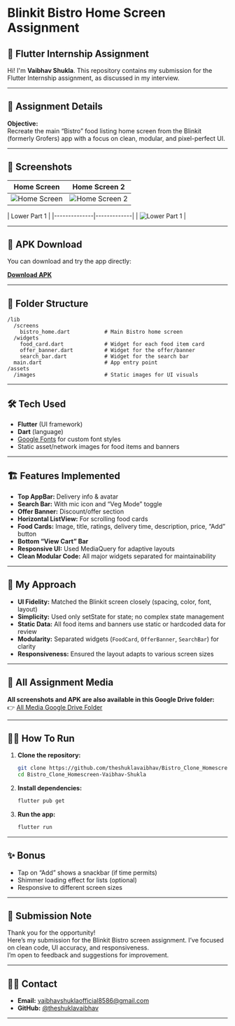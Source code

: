 # Blinkit Bistro Home Screen Assignment

## 📱 Flutter Internship Assignment

Hi! I'm **Vaibhav Shukla**. This repository contains my submission for the Flutter Internship assignment, as discussed in my interview.

---

## 🚀 Assignment Details

**Objective:**  
Recreate the main “Bistro” food listing home screen from the Blinkit (formerly Grofers) app with a focus on clean, modular, and pixel-perfect UI.

---

## 📸 Screenshots

| Home Screen | Home Screen 2 |
|-------------|---------------|
| ![Home Screen](https://drive.google.com/file/d/13sFst9nHg41LZP5fxgNuElj62P1nHqYg/view) | ![Home Screen 2](https://drive.google.com/file/d/1IvIXDHnjZQD-fS3pRhqy2XV-NAN3t5KE/view) |

| Lower Part 1 | 
|--------------|-------------|
| ![Lower Part 1](https://drive.google.com/file/d/1ePP6b_tpHgytKameTUpJuQ2kW7lto-Ce/view) |

---

## 🔗 APK Download

You can download and try the app directly:

**[Download APK](https://drive.google.com/file/d/1iAzMM8mVoDBhHw78fjXlV7dYDjhrxZLc/view?usp=sharing)**

---

## 📂 Folder Structure

```
/lib
  /screens
    bistro_home.dart           # Main Bistro home screen
  /widgets
    food_card.dart             # Widget for each food item card
    offer_banner.dart          # Widget for the offer/banner
    search_bar.dart            # Widget for the search bar
  main.dart                    # App entry point
/assets
  /images                      # Static images for UI visuals
```

---

## 🛠️ Tech Used

- **Flutter** (UI framework)
- **Dart** (language)
- [Google Fonts](https://pub.dev/packages/google_fonts) for custom font styles
- Static asset/network images for food items and banners

---

## 🏗️ Features Implemented

- **Top AppBar:** Delivery info & avatar
- **Search Bar:** With mic icon and “Veg Mode” toggle
- **Offer Banner:** Discount/offer section
- **Horizontal ListView:** For scrolling food cards
- **Food Cards:** Image, title, ratings, delivery time, description, price, “Add” button
- **Bottom “View Cart” Bar**
- **Responsive UI:** Used MediaQuery for adaptive layouts
- **Clean Modular Code:** All major widgets separated for maintainability

---

## 💬 My Approach

- **UI Fidelity:** Matched the Blinkit screen closely (spacing, color, font, layout)
- **Simplicity:** Used only setState for state; no complex state management
- **Static Data:** All food items and banners use static or hardcoded data for review
- **Modularity:** Separated widgets (`FoodCard`, `OfferBanner`, `SearchBar`) for clarity
- **Responsiveness:** Ensured the layout adapts to various screen sizes

---

## 📁 All Assignment Media

**All screenshots and APK are also available in this Google Drive folder:**  
👉 [All Media Google Drive Folder](https://drive.google.com/drive/folders/1NknzqPEy0tCDZ6J3fkFlcHj6s5sjVlyC?usp=sharing)

---

## 🏃‍♂️ How To Run

1. **Clone the repository:**
   ```bash
   git clone https://github.com/theshuklavaibhav/Bistro_Clone_Homescreen-Vaibhav-Shukla.git
   cd Bistro_Clone_Homescreen-Vaibhav-Shukla
   ```

2. **Install dependencies:**
   ```bash
   flutter pub get
   ```

3. **Run the app:**
   ```bash
   flutter run
   ```

---

## ✨ Bonus

- Tap on “Add” shows a snackbar (if time permits)
- Shimmer loading effect for lists (optional)
- Responsive to different screen sizes

---

## 🙏 Submission Note

Thank you for the opportunity!  
Here’s my submission for the Blinkit Bistro screen assignment. I’ve focused on clean code, UI accuracy, and responsiveness.  
I’m open to feedback and suggestions for improvement.

---

## 🧑‍💻 Contact

- **Email:** vaibhavshuklaofficial8586@gmail.com
- **GitHub:** [@theshuklavaibhav](https://github.com/theshuklavaibhav)

---
